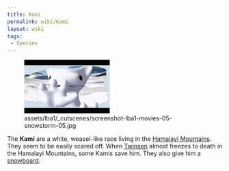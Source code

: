 ```yaml
---
title: Kami
permalink: wiki/Kami
layout: wiki
tags:
 - Species
---
```


<figure>
<img
src="assets/lba1/_cutscenes/screenshot-lba1-movies-05-snowstorm-05.jpg"
title="assets/lba1/_cutscenes/screenshot-lba1-movies-05-snowstorm-05.jpg"
width="200" />
<figcaption>assets/lba1/_cutscenes/screenshot-lba1-movies-05-snowstorm-05.jpg</figcaption>
</figure>

The **Kami** are a white, weasel-like race living in the [Hamalayi
Mountains](Hamalayi_Mountains "wikilink"). They seem to be easily scared
off. When [Twinsen](Twinsen "wikilink") almost freezes to death in the
Hamalayi Mountains, some Kamis save him. They also give him a
[snowboard](snowboard "wikilink").
